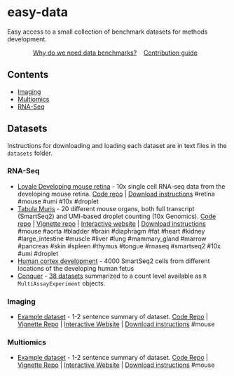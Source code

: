 # easy-data

Easy access to a small collection of benchmark datasets for methods development.


<p align="center">
	<a href="benchmarks.md">Why do we need data benchmarks?</a>&nbsp;&nbsp;&nbsp;
	<a href="contributing.md">Contribution guide</a>&nbsp;&nbsp;&nbsp;
</p>

## Contents

- [Imaging](#imaging)
- [Multiomics](#multiomics)
- [RNA-Seq](#rna-seq)


## Datasets

Instructions for downloading and loading each dataset are in text files in the `datasets` folder.

### RNA-Seq

- [Loyale Developing mouse retina](datasets/developing_mouse_retina.md) - 10x single cell RNA-seq data from the developing mouse retina. [Code repo](https://github.com/gofflab/developing_mouse_retina_scRNASeq) | [Download instructions](datasets/developing_mouse_retina.md) #retina #mouse #umi #10x #droplet
- [Tabula Muris](datasets/tabula_muris.md) - 20 different mouse organs, both full transcript (SmartSeq2) and UMI-based droplet counting (10x Genomics). [Code repo](https://github.com/czbiohub/tabula-muris) | [Vignette repo](https://github.com/czbiohub/tabula-muris-vignettes) | [Interactive website](http://tabula-muris.ds.czbiohub.org/) | [Download instructions](datasets/tabula_muris.md) #mouse #aorta #bladder #brain #diaphragm #fat #heart #kidney #large_intestine #muscle #liver #lung #mammary_gland #marrow #pancreas #skin #spleen #thymus #tongue #rnaseq #smartseq2 #10x #umi #droplet
- [Human cortex development](datasets/ucsc_human_cortex.md) - 4000 SmartSeq2 cells from different locations of the developing human fetus
- [Conquer](datasets/conquer.md) - [38 datasets](http://imlspenticton.uzh.ch:3838/conquer/) summarized to a count level available as `R` `MultiAssayExperiment` objects.

### Imaging


- [Example dataset](datasets/example.md) - 1-2 sentence summary of dataset. [Code Repo](https://github.com/) | [Vignette Repo](https://github.com/) | [Interactive Website](https://github.com/) | [Download instructions](datasets/example.md) #mouse


### Multiomics

- [Example dataset](datasets/example.md) - 1-2 sentence summary of dataset. [Code Repo](https://github.com/) | [Vignette Repo](https://github.com/) | [Interactive Website](https://github.com/) | [Download instructions](datasets/example.md) #mouse
